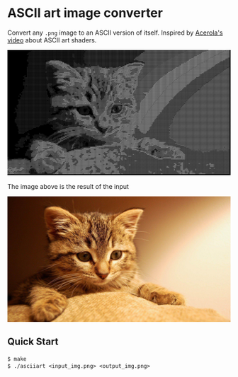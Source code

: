 # ASCII art image converter

Convert any `.png` image to an ASCII version of itself. Inspired by [Acerola's
video](https://youtu.be/gg40RWiaHRY?si=BXRhRr5xB4rvH4QU) about ASCII art
shaders.

![cat_output](examples/cat_output.png)

The image above is the result of the input

![cat](examples/cat.png)

## Quick Start

```console
$ make
$ ./asciiart <input_img.png> <output_img.png>
```
